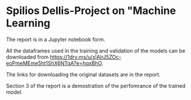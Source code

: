 # Spilios Dellis-Project on "Machine Learning

The report is in a Jupyter notebook form. 

All the dataframes used in the training and validation of the models can be downloaded from https://1drv.ms/u/s!AlrJ5ZOc-eoPmeMEme5ht1ShX6NTqA?e=hqxBhO.

The links for downloading the original datasets are in the report. 

Section 3 of the report is a demostration of the perfomrance of the trained model.

